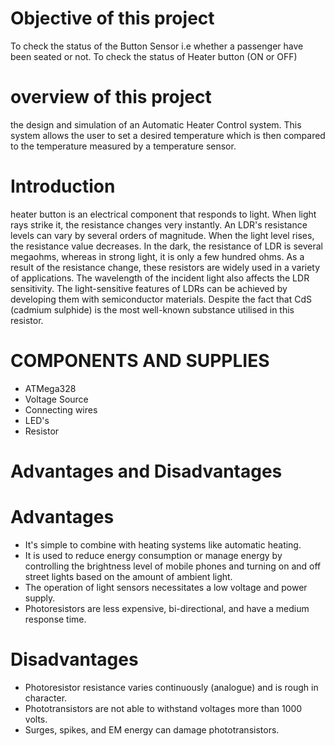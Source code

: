 # Objective of this project
To check the status of the Button Sensor i.e whether a passenger have been seated or not.
To check the status of Heater button (ON or OFF)

# overview of this project
the design and simulation of an Automatic Heater Control system. This system allows the user to set a desired temperature which is then compared to the temperature measured by a temperature sensor.

# Introduction
heater button is an electrical component that responds to light. When light rays strike it, the resistance changes very instantly. An LDR's resistance levels can vary by several orders of magnitude. When the light level rises, the resistance value decreases. In the dark, the resistance of LDR is several megaohms, whereas in strong light, it is only a few hundred ohms. As a result of the resistance change, these resistors are widely used in a variety of applications. The wavelength of the incident light also affects the LDR sensitivity. The light-sensitive features of LDRs can be achieved by developing them with semiconductor materials. Despite the fact that CdS (cadmium sulphide) is the most well-known substance utilised in this resistor.

# COMPONENTS AND SUPPLIES
* ATMega328
* Voltage Source
* Connecting wires
* LED's
* Resistor

# Advantages and Disadvantages

# Advantages

* It's simple to combine with heating systems like automatic heating.
* It is used to reduce energy consumption or manage energy by controlling the brightness level of mobile phones and turning on and off street lights based on the amount of ambient light.
* The operation of light sensors necessitates a low voltage and power supply.
* Photoresistors are less expensive, bi-directional, and have a medium response time.

# Disadvantages

* Photoresistor resistance varies continuously (analogue) and is rough in character.
* Phototransistors are not able to withstand voltages more than 1000 volts.
* Surges, spikes, and EM energy can damage phototransistors.
